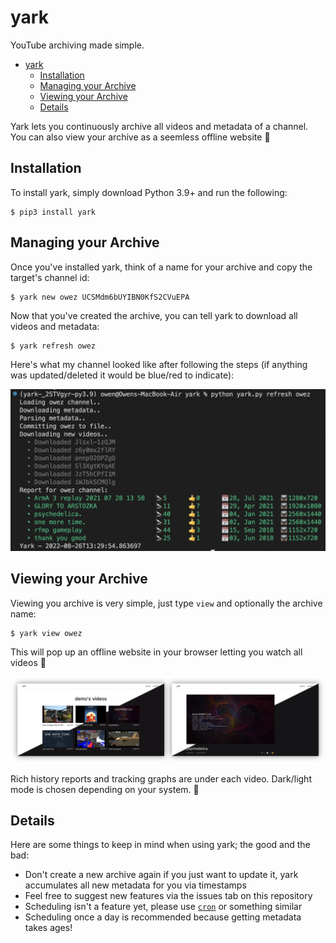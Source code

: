 <!-- TODO: logo -->
<!-- TODO: add when logos done: <h1 align="center">yark</h1> -->

# yark

YouTube archiving made simple.

- [yark](#yark)
  - [Installation](#installation)
  - [Managing your Archive](#managing-your-archive)
  - [Viewing your Archive](#viewing-your-archive)
  - [Details](#details)

Yark lets you continuously archive all videos and metadata of a channel. You can also view your archive as a seemless offline website 🦾

## Installation

To install yark, simply download Python 3.9+ and run the following:

```shell
$ pip3 install yark
```

## Managing your Archive


Once you've installed yark, think of a name for your archive and copy the target's channel id:

```shell
$ yark new owez UCSMdm6bUYIBN0KfS2CVuEPA
```

Now that you've created the archive, you can tell yark to download all videos and metadata:

```shell
$ yark refresh owez
```

Here's what my channel looked like after following the steps (if anything was updated/deleted it would be blue/red to indicate):

<p><img src="examples/images/report.png" alt="Report Demo" title="Report Demo" width="600" /></p>

## Viewing your Archive

Viewing you archive is very simple, just type `view` and optionally the archive name:

```shell
$ yark view owez
```

This will pop up an offline website in your browser letting you watch all videos 🚀

<p><img src="examples/images/viewer.png" alt="Viewer Demo" title="Viewer Demo" /></p>

Rich history reports and tracking graphs are under each video. Dark/light mode is chosen depending on your system. 👐

## Details

Here are some things to keep in mind when using yark; the good and the bad:

- Don't create a new archive again if you just want to update it, yark accumulates all new metadata for you via timestamps
- Feel free to suggest new features via the issues tab on this repository
- Scheduling isn't a feature yet, please use [`cron`](https://en.wikipedia.org/wiki/Cron) or something similar
- Scheduling once a day is recommended because getting metadata takes ages!

